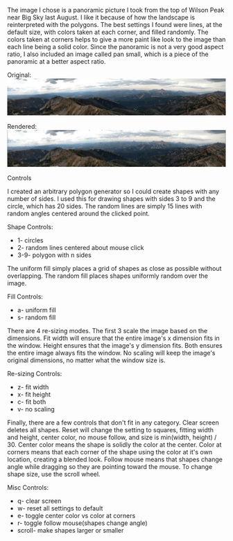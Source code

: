 The image I chose is a panoramic picture I took from the top of Wilson Peak near Big Sky last August.
I like it because of how the landscape is reinterpreted with the polygons. The best settings I found
were lines, at the default size, with colors taken at each corner, and filled randomly. The colors
taken at corners helps to give a more paint like look to the image than each line being a solid color.
Since the panoramic is not a very good aspect ratio, I also included an image called pan small, which
is a piece of the panoramic at a better aspect ratio.

Original:
![original](pan.jpg)

Rendered:
![rendered](pan_rendered.png)

Controls

I created an arbitrary polygon generator so I could create shapes with any number of sides. I used this
for drawing shapes with sides 3 to 9 and the circle, which has 20 sides. The random lines are simply
15 lines with random angles centered around the clicked point.

Shape Controls:
*    1- circles
*    2- random lines centered about mouse click
*    3-9- polygon with n sides

The uniform fill simply places a grid of shapes as close as possible without overlapping. The random
fill places shapes uniformly random over the image.

Fill Controls:
*    a- uniform fill
*    s- random fill

There are 4 re-sizing modes. The first 3 scale the image based on the dimensions. Fit width will ensure
that the entire image's x dimension fits in the window. Height ensures that the image's y dimension
fits. Both ensures the entire image always fits the window. No scaling will keep the image's original
dimensions, no matter what the window size is.

Re-sizing Controls:
*    z- fit width
*    x- fit height
*    c- fit both
*    v- no scaling

Finally, there are a few controls that don't fit in any category. Clear screen deletes all shapes. Reset
will change the setting to squares, fitting width and height, center color, no mouse follow, and size is
min(width, height) / 30. Center color means the shape is solidly the color at the center. Color at
corners means that each corner of the shape using the color at it's own location, creating a blended look.
Follow mouse means that shapes change angle while dragging so they are pointing toward the mouse. To change
shape size, use the scroll wheel.

Misc Controls:
*    q- clear screen
*    w- reset all settings to default
*    e- toggle center color vs color at corners
*    r- toggle follow mouse(shapes change angle)
*    scroll- make shapes larger or smaller
